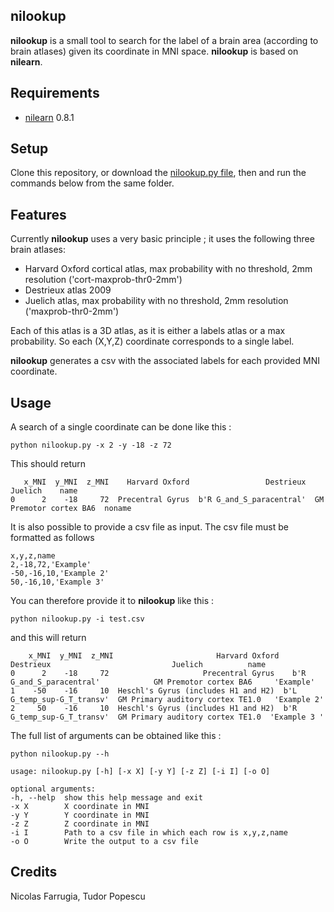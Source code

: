 nilookup
--

**nilookup** is a small tool to search for the label of a brain area (according to brain atlases) given its coordinate in MNI space. 
 **nilookup** is based on **nilearn**.

Requirements
--
- [nilearn](https://nilearn.github.io/stable/index.html) 0.8.1

Setup
--
Clone this repository, or download the [nilookup.py file](nilookup.py), then and run the commands below from the same folder. 

Features
--

Currently **nilookup** uses a very basic principle ; it uses the following three brain atlases:
- Harvard Oxford cortical atlas, max probability with no threshold, 2mm resolution ('cort-maxprob-thr0-2mm')
- Destrieux atlas 2009
- Juelich atlas, max probability with no threshold, 2mm resolution ('maxprob-thr0-2mm')

Each of this atlas is a 3D atlas, as it is either a labels atlas or a max probability. So each (X,Y,Z) coordinate corresponds to a single label. 

**nilookup** generates a csv with the associated labels for each provided MNI coordinate. 

Usage
--

A search of a single coordinate can be done like this : 

    python nilookup.py -x 2 -y -18 -z 72

This should return 

       x_MNI  y_MNI  z_MNI    Harvard Oxford                 Destrieux                 Juelich    name
    0      2    -18     72  Precentral Gyrus  b'R G_and_S_paracentral'  GM Premotor cortex BA6  noname

It is also possible to provide a csv file as input. The csv file must be formatted as follows

    x,y,z,name
    2,-18,72,'Example'
    -50,-16,10,'Example 2'
    50,-16,10,'Example 3'

You can therefore provide it to **nilookup** like this : 

    python nilookup.py -i test.csv

and this will return 

        x_MNI  y_MNI  z_MNI                       Harvard Oxford                   Destrieux                           Juelich          name
    0      2    -18     72                     Precentral Gyrus    b'R G_and_S_paracentral'            GM Premotor cortex BA6     'Example'
    1    -50    -16     10  Heschl's Gyrus (includes H1 and H2)  b'L G_temp_sup-G_T_transv'  GM Primary auditory cortex TE1.0   'Example 2'
    2     50    -16     10  Heschl's Gyrus (includes H1 and H2)  b'R G_temp_sup-G_T_transv'  GM Primary auditory cortex TE1.0  'Example 3 '

The full list of arguments can be obtained like this : 

    python nilookup.py --h

    usage: nilookup.py [-h] [-x X] [-y Y] [-z Z] [-i I] [-o O]

    optional arguments:
    -h, --help  show this help message and exit
    -x X        X coordinate in MNI
    -y Y        Y coordinate in MNI
    -z Z        Z coordinate in MNI
    -i I        Path to a csv file in which each row is x,y,z,name
    -o O        Write the output to a csv file


Credits
--
Nicolas Farrugia, Tudor Popescu
